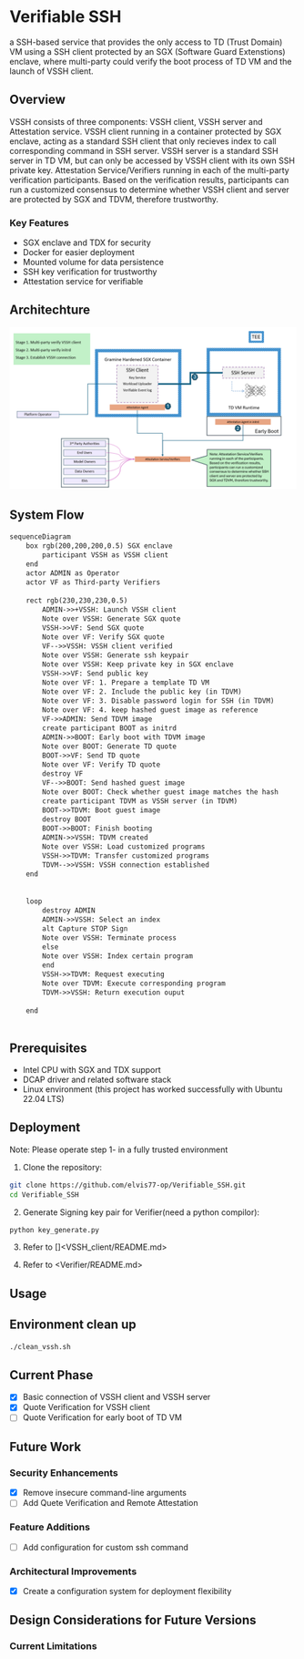 # Verifiable SSH
a SSH-based service that provides the only access to TD (Trust Domain) VM using a SSH client protected by an SGX (Software Guard Extenstions) enclave, where multi-party could verify the boot process of TD VM and the launch of VSSH client.

## Overview

VSSH consists of three components: VSSH client, VSSH server and Attestation service.
VSSH client running in a container protected by SGX enclave, acting as a standard SSH client that only recieves index to call corresponding command in SSH server. VSSH server is a standard SSH server in TD VM, but can only be accessed by VSSH client with its own SSH private key. Attestation Service/Verifiers running in each of the multi-party verification participants. Based on the verification results, participants can run a customized consensus to determine whether VSSH client and server are protected by SGX and TDVM, therefore trustworthy.


### Key Features

- SGX enclave and TDX for security
- Docker for easier deployment
- Mounted volume for data persistence
- SSH key verification for trustworthy
- Attestation service for verifiable

## Architechture
![Architecture.png](images/architecture.png)
## System Flow

```mermaid
sequenceDiagram
    box rgb(200,200,200,0.5) SGX enclave
        participant VSSH as VSSH client
    end
    actor ADMIN as Operator
    actor VF as Third-party Verifiers

    rect rgb(230,230,230,0.5)
        ADMIN->>+VSSH: Launch VSSH client
        Note over VSSH: Generate SGX quote
        VSSH->>VF: Send SGX quote
        Note over VF: Verify SGX quote
        VF-->>VSSH: VSSH client verified
        Note over VSSH: Generate ssh keypair
        Note over VSSH: Keep private key in SGX enclave
        VSSH->>VF: Send public key
        Note over VF: 1. Prepare a template TD VM
        Note over VF: 2. Include the public key (in TDVM)
        Note over VF: 3. Disable password login for SSH (in TDVM)
        Note over VF: 4. keep hashed guest image as reference
        VF->>ADMIN: Send TDVM image
        create participant BOOT as initrd
        ADMIN->>BOOT: Early boot with TDVM image
        Note over BOOT: Generate TD quote
        BOOT->>VF: Send TD quote
        Note over VF: Verify TD quote 
        destroy VF
        VF-->>BOOT: Send hashed guest image
        Note over BOOT: Check whether guest image matches the hash
        create participant TDVM as VSSH server (in TDVM)
        BOOT->>TDVM: Boot guest image
        destroy BOOT
        BOOT->>BOOT: Finish booting
        ADMIN->>VSSH: TDVM created
        Note over VSSH: Load customized programs
        VSSH->>TDVM: Transfer customized programs
        TDVM-->>VSSH: VSSH connection established
    end 

    
    loop 
        destroy ADMIN
        ADMIN->>VSSH: Select an index
        alt Capture STOP Sign
        Note over VSSH: Terminate process
        else
        Note over VSSH: Index certain program
        end
        VSSH->>TDVM: Request executing
        Note over TDVM: Execute corresponding program
        TDVM->>VSSH: Return execution ouput

    end
    
```

## Prerequisites

- Intel CPU with SGX and TDX support
- DCAP driver and related software stack
- Linux environment (this project has worked successfully with Ubuntu 22.04 LTS)

## Deployment 
Note: Please operate step 1- in a fully trusted environment


1. Clone the repository:
```bash
git clone https://github.com/elvis77-op/Verifiable_SSH.git
cd Verifiable_SSH
```

2. Generate Signing key pair for Verifier(need a python compilor):
```bash
python key_generate.py
```

3. Refer to []<VSSH_client/README.md>

4. Refer to <Verifier/README.md>

## Usage


## Environment clean up
```bash
./clean_vssh.sh
```
## Current Phase
- [x] Basic connection of VSSH client and VSSH server
- [x] Quote Verification for VSSH client
- [ ] Quote Verification for early boot of TD VM
  
## Future Work


### Security Enhancements
- [x] Remove insecure command-line arguments
- [ ] Add Quete Verification and Remote Attestation
  
### Feature Additions
- [ ] Add configuration for custom ssh command
  
### Architectural Improvements
- [x] Create a configuration system for deployment flexibility

## Design Considerations for Future Versions

### Current Limitations